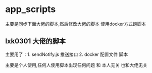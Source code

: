 # app_scripts
主要是同步下面大佬的脚本,然后修改大佬的脚本 使用docker方式跑脚本

## lxk0301 大佬的脚本

主要用了：1. sendNotify.js 推送接口
        2. docker 配置文件 脚本


主要是个人使用,任何人使用脚本出现任何问题 和 本人无关 也和大佬无关
